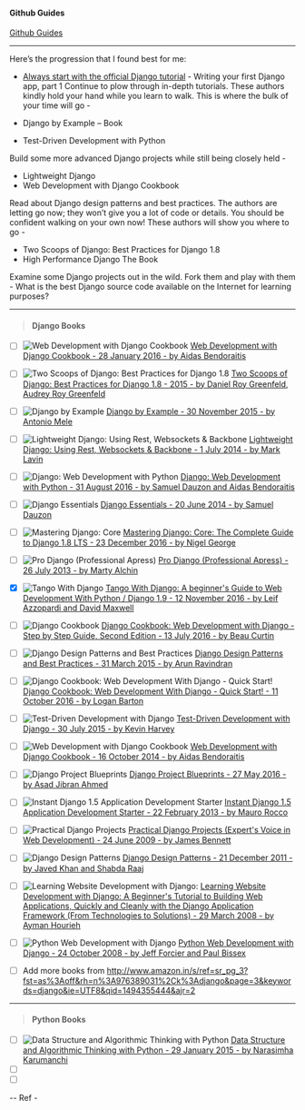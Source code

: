 
#### Github Guides
[Github Guides](https://guides.github.com/)

---

Here’s the progression that I found best for me:

* [Always start with the official Django tutorial](https://www.quora.com/What-is-the-fastest-way-to-learn-Django/answer/Mark-Dawson-20?srid=Cowl) -
  Writing your first Django app, part 1
Continue to plow through in-depth tutorials. These authors kindly hold your hand while you learn to walk. This is where the bulk of your time will go -

* Django by Example – Book
* Test-Driven Development with Python

Build some more advanced Django projects while still being closely held -
 * Lightweight Django
 * Web Development with Django Cookbook

Read about Django design patterns and best practices. The authors are letting go now; they won’t give you a lot of code or details. You should be confident walking on your own now! These authors will show you where to go -
 * Two Scoops of Django: Best Practices for Django 1.8
 * High Performance Django The Book

Examine some Django projects out in the wild. Fork them and play with them - What is the best Django source code available on the Internet for learning purposes?

---

> #### Django Books

- [ ] ![Web Development with Django Cookbook](http://ecx.images-amazon.com/images/I/51lLxHSqqGL._AC_US218_FMwebp_QL70_.jpg) 
[Web Development with Django Cookbook - 28 January 2016 - by Aidas Bendoraitis](http://www.amazon.in/Web-Development-Django-Cookbook/dp/1785886770/)
- [ ] ![Two Scoops of Django: Best Practices for Django 1.8](http://ecx.images-amazon.com/images/I/51ERA5yTzaL._AC_US218_FMwebp_QL70_.jpg) 
[Two Scoops of Django: Best Practices for Django 1.8 - 2015 - by Daniel Roy Greenfeld, Audrey Roy Greenfeld](http://www.amazon.in/Two-Scoops-Django-Best-Practices/dp/0981467350/)
- [ ] ![Django by Example](http://ecx.images-amazon.com/images/I/51uqD5rw1SL._AC_US218_FMwebp_QL70_.jpg) 
[Django by Example - 30 November 2015 - by Antonio Mele](http://www.amazon.in/Django-Example-Antonio-Mele/dp/1784391913/)
- [ ] ![Lightweight Django: Using Rest, Websockets & Backbone](http://ecx.images-amazon.com/images/I/51JgF8WtR4L._AC_US218_FMwebp_QL70_.jpg)
[Lightweight Django: Using Rest, Websockets & Backbone - 1 July 2014 - by Mark Lavin](http://www.amazon.in/Lightweight-Django-Using-Websockets-Backbone/dp/9351108651/)
- [ ] ![Django: Web Development with Python](http://ecx.images-amazon.com/images/I/51p0J7mYnnL._AC_US218_FMwebp_QL70_.jpg) 
[Django: Web Development with Python - 31 August 2016 - by Samuel Dauzon and Aidas Bendoraitis](http://www.amazon.in/Django-Development-Python-Samuel-Dauzon/dp/1787121380/)
- [ ] ![Django Essentials](http://ecx.images-amazon.com/images/I/41vux9KdzxL._SL218_PIsitb-sticker-arrow-dp,TopRight,12,-18_SH30_OU31_AC_US218_FMwebp_QL70_.jpg) 
[Django Essentials - 20 June 2014 - by Samuel Dauzon](http://www.amazon.in/Django-Essentials-Samuel-Dauzon/dp/1783983701/)
- [ ] ![Mastering Django: Core](http://ecx.images-amazon.com/images/I/41jbRAcDxDL._AC_US218_FMwebp_QL70_.jpg) 
[Mastering Django: Core: The Complete Guide to Django 1.8 LTS - 23 December 2016 - by Nigel George](http://www.amazon.in/Mastering-Django-Core-Nigel-George/dp/1787281140/)
- [ ] ![Pro Django (Professional Apress)](http://ecx.images-amazon.com/images/I/41aJGdV79sL._SL218_PIsitb-sticker-arrow-dp,TopRight,12,-18_SH30_OU31_AC_US218_FMwebp_QL70_.jpg) 
[Pro Django (Professional Apress) - 26 July 2013 - by Marty Alchin](http://www.amazon.in/Django-Professional-Apress-Marty-Alchin/dp/1430258098/)
- [x] ![Tango With Django](http://ecx.images-amazon.com/images/I/5168n3QekgL._AC_US218_FMwebp_QL70_.jpg) 
[Tango With Django: A beginner's Guide to Web Development With Python / Django 1.9 - 12 November 2016 - by Leif Azzopardi and David Maxwell](http://www.amazon.in/Tango-Django-beginners-Development-Python-ebook/dp/B01N91N65Y/)
- [ ] ![Django Cookbook](http://ecx.images-amazon.com/images/I/41O0Yrz8ZJL._AC_US218_FMwebp_QL70_.jpg) 
[Django Cookbook: Web Development with Django - Step by Step Guide, Second Edition - 13 July 2016 - by Beau Curtin](http://www.amazon.in/Django-Cookbook-Development-Guide-Second-ebook/dp/B01IFI8SVG/)
- [ ] ![Django Design Patterns and Best Practices](http://ecx.images-amazon.com/images/I/41b65-s2ylL._AC_US218_FMwebp_QL70_.jpg) 
[Django Design Patterns and Best Practices - 31 March 2015 - by Arun Ravindran](http://www.amazon.in/Django-Design-Patterns-Best-Practices/dp/1783986646/)
- [ ] ![Django Cookbook: Web Development With Django - Quick Start!](http://ecx.images-amazon.com/images/I/41sNLGNndTL._AC_US218_FMwebp_QL70_.jpg) 
[Django Cookbook: Web Development With Django - Quick Start! - 11 October 2016 - by Logan Barton](http://www.amazon.in/Django-Cookbook-Development-Quick-Start/dp/1539399141/)
- [ ] ![Test-Driven Development with Django](http://ecx.images-amazon.com/images/I/41+HmUxQYCL._AC_US218_FMwebp_QL70_.jpg) 
[Test-Driven Development with Django - 30 July 2015 - by Kevin Harvey](http://www.amazon.in/Test-Driven-Development-Django-Kevin-Harvey/dp/178528116X/)
- [ ] ![Web Development with Django Cookbook](http://ecx.images-amazon.com/images/I/519wTfczuvL._AC_US218_FMwebp_QL70_.jpg) 
[Web Development with Django Cookbook - 16 October 2014 - by Aidas Bendoraitis](http://www.amazon.in/Development-Django-Cookbook-Aidas-Bendoraitis/dp/178328689X/)
- [ ] ![Django Project Blueprints](http://ecx.images-amazon.com/images/I/51OtHdApmcL._AC_US218_FMwebp_QL70_.jpg) 
[Django Project Blueprints - 27 May 2016 - by Asad Jibran Ahmed](http://www.amazon.in/Django-Project-Blueprints-Jibran-Ahmed/dp/1783985429/)
- [ ] ![Instant Django 1.5 Application Development Starter](http://ecx.images-amazon.com/images/I/516O5Kd9TwL._AC_US218_FMwebp_QL70_.jpg) 
[Instant Django 1.5 Application Development Starter - 22 February 2013 - by Mauro Rocco](http://www.amazon.in/Instant-Django-Application-Development-Starter/dp/1782163565/)
- [ ] ![Practical Django Projects](http://ecx.images-amazon.com/images/I/51PaZWx0JGL._AC_US218_FMwebp_QL70_.jpg) 
[Practical Django Projects (Expert's Voice in Web Development) - 24 June 2009 - by James Bennett](http://www.amazon.in/Practical-Django-Projects-Experts-Development/dp/1430219386/)
- [ ] ![Django Design Patterns](http://ecx.images-amazon.com/images/I/312kliN4qdL._SL218_PIsitb-sticker-arrow-dp,TopRight,12,-18_SH30_OU31_AC_US218_FMwebp_QL70_.jpg) 
[Django Design Patterns - 21 December 2011 - by Javed Khan and Shabda Raaj](http://www.amazon.in/Django-Design-Patterns-Javed-Khan-ebook/dp/B006OYO9SK/)
- [ ] ![Learning Website Development with Django:](http://ecx.images-amazon.com/images/I/41HVaxva6LL._SL218_PIsitb-sticker-arrow-dp,TopRight,12,-18_SH30_OU31_AC_US218_FMwebp_QL70_.jpg) 
[Learning Website Development with Django: A Beginner's Tutorial to Building Web Applications, Quickly and Cleanly with the Django Application Framework (From Technologies to Solutions) - 29 March 2008 - by Ayman Hourieh](http://www.amazon.in/Learning-Website-Development-Django-Applications/dp/1847193358/)
- [ ] ![Python Web Development with Django](http://ecx.images-amazon.com/images/I/41rB47CCuYL._SL218_PIsitb-sticker-arrow-dp,TopRight,12,-18_SH30_OU31_AC_US218_FMwebp_QL70_.jpg) 
[Python Web Development with Django - 24 October 2008 - by Jeff Forcier and Paul Bissex](http://www.amazon.in/Python-Development-Django-Jeff-Forcier-ebook/dp/B001ANYCGO/)

- [ ] Add more books from http://www.amazon.in/s/ref=sr_pg_3?fst=as%3Aoff&rh=n%3A976389031%2Ck%3Adjango&page=3&keywords=django&ie=UTF8&qid=1494355444&ajr=2

---

> #### Python Books

- [ ] ![Data Structure and Algorithmic Thinking with Python](http://ecx.images-amazon.com/images/I/51LJSQWC9gL._AC_US218_FMwebp_QL70_.jpg) [Data Structure and Algorithmic Thinking with Python - 29 January 2015 - by Narasimha Karumanchi](http://www.amazon.in/Data-Structure-Algorithmic-Thinking-Python/dp/8192107590/)
- [ ] []()
- [ ] []()

-- Ref - 
